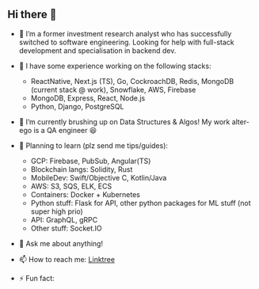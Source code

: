 ## Hi there 👋

<!-- **c-zhenhao/c-zhenhao** is a ✨ _special_ ✨ repository because its `README.md` (this file) appears on your GitHub profile. -->

<!-- Here are some ideas to get you started: -->

- 🤔 I’m a former investment research analyst who has successfully switched to software engineering. Looking for help with full-stack development and specialisation in backend dev.

- 🥞 I have some experience working on the following stacks: 
    - ReactNative, Next.js (TS), Go, CockroachDB, Redis, MongoDB (current stack @ work), Snowflake, AWS, Firebase
    - MongoDB, Express, React, Node.js
    - Python, Django, PostgreSQL

- 🌱 I’m currently brushing up on Data Structures & Algos! My work alter-ego is a QA engineer 😆

- 📝 Planning to learn (plz send me tips/guides):
    - GCP: Firebase, PubSub, Angular(TS)
    - Blockchain langs: Solidity, Rust
    - MobileDev: Swift/Objective C, Kotlin/Java
    - AWS: S3, SQS, ELK, ECS
    - Containers: Docker + Kubernetes
    - Python stuff: Flask for API, other python packages for ML stuff (not super high prio)
    - API: GraphQL, gRPC
    - Other stuff: Socket.IO

- 💬 Ask me about anything!

- 📫 How to reach me: [Linktree](https://linktr.ee/zhenhaoc)

- ⚡ Fun fact: 
